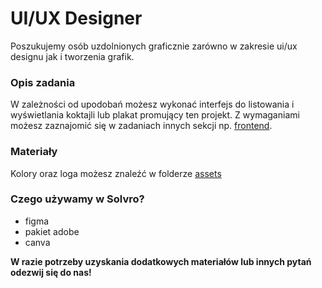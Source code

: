 # UI/UX Designer

Poszukujemy osób uzdolnionych graficznie zarówno w zakresie ui/ux designu jak i tworzenia grafik. 

### Opis zadania
W zależności od upodobań możesz wykonać interfejs do listowania i wyświetlania koktajli lub plakat promujący ten projekt. Z wymaganiami możesz zaznajomić się w zadaniach innych sekcji np. [frontend](./frontend.md).

### Materiały
Kolory oraz loga możesz znaleźć w folderze [assets](./assets/)

### Czego używamy w Solvro?
- figma
- pakiet adobe
- canva

**W razie potrzeby uzyskania dodatkowych materiałów lub innych pytań odezwij się do nas!**